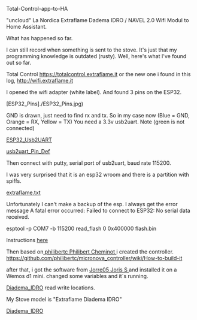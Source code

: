 Total-Control-app-to-HA

"uncloud" La Nordica Extraflame Dadema IDRO / NAVEL 2.0 Wifi Modul to Home Assistant.

What has happened so far.

I can still record when something is sent to the stove.
It's just that my programming knowledge is outdated (rusty).
Well, here's what I've found out so far.


Total Control
https://totalcontrol.extraflame.it
or the new one i found in this log,
http://wifi.extraflame.it

I opened the wifi adapter (white label).
And found 3 pins on the ESP32.

[ESP32_Pins]./ESP32_Pins.jpg)

GND is drawn, just need to find rx and tx.
So in my case now (Blue = GND, Orange = RX, Yellow = TX)
You need a 3.3v usb2uart.
Note (green is not connected)

[ESP32_Usb2UART](ESP32_UsbUART.jpg)

[usb2uart_Pin_Def](ESP32_Pin_Def.jpg)

Then connect with putty, serial port of usb2uart, baud rate 115200.

I was very surprised that it is an esp32 wroom and there is a partition with spiffs.

[extraflame.txt](extraflame.txt)


Unfortunately I can't make a backup of the esp. I always get the error message
A fatal error occurred: Failed to connect to ESP32: No serial data received.

esptool -p COM7 -b 115200 read_flash 0 0x400000 flash.bin

Instructions [here](https://jmswrnr.com/blog/hacking-a-smart-home-device#dumping-flash)

 
Then based on[
philibertc
Philibert Cheminot ](https://github.com/philibertc/micronova_controller)
i created the controller.
https://github.com/philibertc/micronova_controller/wiki/How-to-build-it

after that,
i got the software from [
Jorre05
Joris S ](https://github.com/Jorre05/micronova)
and installed it on a Wemos d1 mini.
changed some variables and it´s running.

[Diadema_IDRO](Diadema_IDRO.txt) read write locations.
   
   
My Stove model is "Extraflame Diadema IDRO"

[Diadema_IDRO](Diadema_IDRO.jpg)

